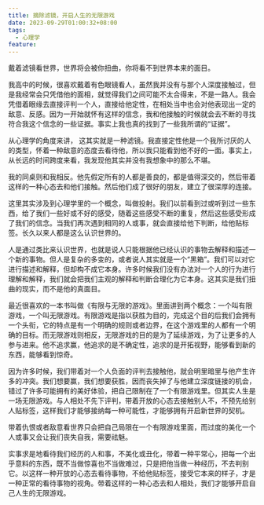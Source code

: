 ```yaml
---
title: 摘除滤镜，开启人生的无限游戏
date: 2023-09-29T01:00:32+08:00
tags:
  - 心理学
feature:
---
```


戴着滤镜看世界，世界将会被你扭曲，你将看不到世界本来的面目。

<!--more-->

我高中的时候，很喜欢戴着有色眼镜看人，虽然我并没有与那个人深度接触过，但是我经常会只凭借他的面相，就觉得我们之间可能不太合得来，不是一路人。我会凭借着眼缘去直接评判一个人，直接给他定性，在相处当中也会对他表现出一定的敌意、反感。因为一开始就怀有这样的信念，我和他接触的时候就会去不断的寻找符合我这个信念的一些证据。事实上我也真的找到了一些我所谓的“证据”。

从心理学的角度来讲， 这其实就是一种滤镜。我直接定性他是一个我所讨厌的人的类型，怀着一种敌意的态度去看待他，所以我只能看到他不好的一面。事实上，从长远的时间跨度来看，我发现他其实并没有我想象中的那么不堪。

我的同桌则和我相反。他先假定所有的人都是善良的，都是值得深交的，然后带着这样的一种心态去和他们接触。然后他们成了很好的朋友，建立了很深厚的连接。

这里其实涉及到心理学里的一个概念，叫做投射。我们以前看到过或听到过一些东西，给了我们一些好或不好的感受，随着这些感受不断的重复，然后这些感受形成了我们的信念。当我们再次遇到相同的人或事，就会直接给他下判断，给他贴标签。长久以来人都是这么认识世界的。

人是通过类比来认识世界，也就是说人只能根据他已经认识的事物去解释和描述一个新的事物。但人是复杂的多变的，或者说人其实就是一个“黑箱”。我们可以对它进行描述和解释，但却构不成它本身。许多时候我们没有办法对一个人的行为进行理解和解释，我们就会把我们主观的解释和判断合理化为它本身。这其实是我们扭曲的现实，而不是他的真面目。

最近很喜欢的一本书叫做《有限与无限的游戏》。里面讲到两个概念：一个叫有限游戏，一个叫无限游戏。有限游戏是指以获胜为目的，完成这个目的后我们会拥有一个头衔，它的特点是有一个明确的规则或者边界，在这个游戏里的人都有一个明确的目标。而无限游戏则相反，无限游戏的目的是为了延续游戏，为了让更多的人参与进来。他不追求赢，他追求的是不确定性，追求的是开拓视野，能够看到新的东西，能够看到惊奇。

因为许多时候，我们带着对一个人负面的评判去接触他，就会明里暗里与他产生许多的冲突。我们想要赢，我们想要获胜，因而丧失掉了与他建立深度链接的机会，错过了许多可能拥有的美好体验，把自己限制在了一个有限游戏里。但其实人生是一场无限游戏。与人相处不先下评判，带着开放的心态去接触别人不，不预先给别人贴标签，这样我们才能够接纳每一种可能性，才能够拥有开启新世界的契机。

带着仇恨或者敌意看世界只会把自己局限在一个有限游戏里面，而过度的美化一个人或事又会让我们丧失自我，需要祛魅。

实事求是地看待我们经历的人和事，不美化或丑化，带着一种平常心，把每一个出乎意料的东西，既不当做惊喜也不当做难过，只是把他当做一种经历，不去判别它。以这样一种开放的心态去看待事物，不给他贴标签，接受它本来的样子，才是一种正常的看待事物的视角。带着这样的一种心态去和人相处，我们才能够开启自己人生的无限游戏。
